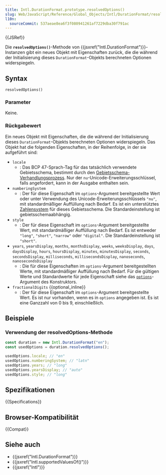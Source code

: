 ```yaml
---
title: Intl.DurationFormat.prototype.resolvedOptions()
slug: Web/JavaScript/Reference/Global_Objects/Intl/DurationFormat/resolvedOptions
l10n:
  sourceCommit: 537aeae8ea6f3f080941261af7229dba30f791ac
---
```


{{JSRef}}

Die **`resolvedOptions()`**-Methode von {{jsxref("Intl.DurationFormat")}}-Instanzen gibt ein neues Objekt mit Eigenschaften zurück, die die während der Initialisierung dieses `DurationFormat`-Objekts berechneten Optionen widerspiegeln.

## Syntax

```js-nolint
resolvedOptions()
```

### Parameter

Keine.

### Rückgabewert

Ein neues Objekt mit Eigenschaften, die die während der Initialisierung dieses `DurationFormat`-Objekts berechneten Optionen widerspiegeln. Das Objekt hat die folgenden Eigenschaften, in der Reihenfolge, in der sie aufgeführt sind:

- `locale`
  - : Das BCP 47-Sprach-Tag für das tatsächlich verwendete Gebietsschema, bestimmt durch den [Gebietsschema-Verhandlungsprozess](/de/docs/Web/JavaScript/Reference/Global_Objects/Intl#locale_identification_and_negotiation). Nur der `nu`-Unicode-Erweiterungsschlüssel, falls angefordert, kann in der Ausgabe enthalten sein.
- `numberingSystem`
  - : Der für diese Eigenschaft im `options`-Argument bereitgestellte Wert oder unter Verwendung des Unicode-Erweiterungsschlüssels `"nu"`, mit standardmäßiger Auffüllung nach Bedarf. Es ist ein unterstütztes [Zahlensystem](/de/docs/Web/JavaScript/Reference/Global_Objects/Intl/supportedValuesOf#supported_numbering_system_types) für dieses Gebietsschema. Die Standardeinstellung ist gebietsschemaabhängig.
- `style`
  - : Der für diese Eigenschaft im `options`-Argument bereitgestellte Wert, mit standardmäßiger Auffüllung nach Bedarf. Es ist entweder `"long"`, `"short"`, `"narrow"` oder `"digital"`. Die Standardeinstellung ist `"short"`.
- `years`, `yearsDisplay`, `months`, `monthsDisplay`, `weeks`, `weeksDisplay`, `days`, `daysDisplay`, `hours`, `hoursDisplay`, `minutes`, `minutesDisplay`, `seconds`, `secondsDisplay`, `milliseconds`, `millisecondsDisplay`, `nanoseconds`, `nanosecondsDisplay`
  - : Die für diese Eigenschaften im `options`-Argument bereitgestellten Werte, mit standardmäßiger Auffüllung nach Bedarf. Für die gültigen Werte und Standardwerte für jede Eigenschaft siehe das [`options`](/de/docs/Web/JavaScript/Reference/Global_Objects/Intl/DurationFormat/DurationFormat#options)-Argument des Konstruktors.
- `fractionalDigits` {{optional_inline}}
  - : Der für diese Eigenschaft im `options`-Argument bereitgestellte Wert. Es ist nur vorhanden, wenn es in `options` angegeben ist. Es ist eine Ganzzahl von 0 bis 9, einschließlich.

## Beispiele

### Verwendung der resolvedOptions-Methode

```js
const duration = new Intl.DurationFormat("en");
const usedOptions = duration.resolvedOptions();

usedOptions.locale; // "en"
usedOptions.numberingSystem; // "latn"
usedOptions.years; // "long"
usedOptions.yearsDisplay; // "auto"
usedOptions.style; // "long"
```

## Spezifikationen

{{Specifications}}

## Browser-Kompatibilität

{{Compat}}

## Siehe auch

- {{jsxref("Intl.DurationFormat")}}
- {{jsxref("Intl.supportedValuesOf()")}}
- {{jsxref("Intl")}}

